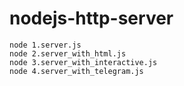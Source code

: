 # nodejs-http-server


```
node 1.server.js
node 2.server_with_html.js
node 3.server_with_interactive.js
node 4.server_with_telegram.js
```
